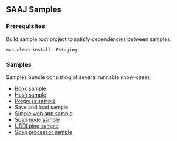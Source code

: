 SAAJ Samples
-----------

### Prerequisites
Build sample root project to satisfy dependencies between samples:
```shell script
mvn clean install -Pstaging
``` 

### Samples
Samples bundle consisting of several runnable show-cases:

- [Book sample](saaj-book/README.md)
- [Hash sample](saaj-hash/README.md)
- [Progress sample](saaj-progress/README.md)
- Save and load sample
- [Simple web app sample](saaj-simple/README.md)
- [Soap node sample](saaj-soapnode/README.md)
- [UDDI ping sample](saaj-uddiping/README.md)
- [Soap processor sample](saaj-soapprocessor/README.md)



